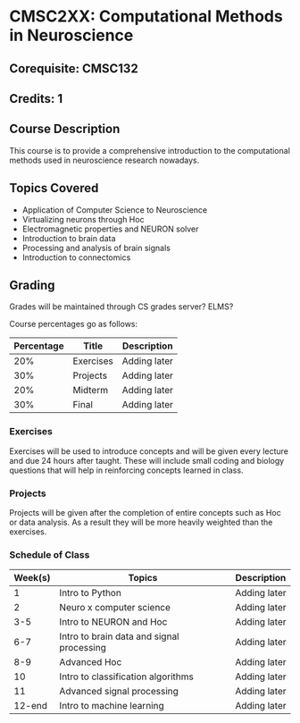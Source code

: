 # CMSC2XX: Computational Methods in Neuroscience
## Corequisite: CMSC132
## Credits: 1
## Course Description 
This course is to provide a comprehensive introduction to the computational methods used in neuroscience research nowadays. 

## Topics Covered
- Application of Computer Science to Neuroscience
- Virtualizing neurons through Hoc 
- Electromagnetic properties and NEURON solver 
- Introduction to brain data 
- Processing and analysis of brain signals
- Introduction to connectomics 

## Grading

Grades will be maintained through CS grades server? ELMS?

Course percentages go as follows:

 | Percentage | Title 		| Description |
 | --------- | ------- | -------- |
 | 20%		 | Exercises	| Adding later|
 | 30%		 | Projects		| Adding later|
 | 20%		 | Midterm		| Adding later|
 | 30%	     | Final		| Adding later|

 ### Exercises

 Exercises will be used to introduce concepts and will be given every lecture and due 24 hours after taught. These will include small coding and biology questions that will help in reinforcing concepts learned in class. 

 ### Projects

 Projects will be given after the completion of entire concepts such as Hoc or data analysis. As a result they will be more heavily weighted than the exercises. 
 
 ### Schedule of Class

 | Week(s) | Topics 		| Description |
 | --------- | ------- | -------- |
 | 1		 | Intro to Python	| Adding later|
 | 2		 | Neuro x computer science		| Adding later|
 | 3-5		 | Intro to NEURON and Hoc		| Adding later|
 | 6-7	     | Intro to brain data and signal processing		| Adding later|
 | 8-9		 | Advanced Hoc | Adding later |
 | 10		 | Intro to classification algorithms | Adding later |
 | 11	     | Advanced signal processing | Adding later |
 | 12-end    | Intro to machine learning | Adding later |


